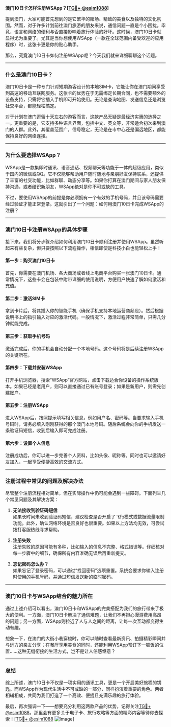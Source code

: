 **澳门10日卡怎样注册WSApp？[[TG💪+ @esim1088](https://t.me/s/esim1088)]**

提到澳门，大家可能首先想到的是它繁华的赌场、精致的美食以及独特的文化氛围。然而，对于许多计划前往澳门旅游的朋友来说，通信问题一直是个小困扰。毕竟，语言和网络的便利与否直接影响着旅行体验的好坏。这时候，澳门10日卡就显得尤为重要了。尤其是当你想使用WSApp（一款在全球范围内备受欢迎的应用程序）时，这张卡更是你的贴心助手。

那么，究竟澳门10日卡如何注册WSApp呢？今天我们就来详细聊聊这个话题。

---

### **什么是澳门10日卡？**

澳门10日卡是一种专门针对短期游客设计的本地SIM卡，它能让你在澳门期间享受到高速的移动互联网服务。这张卡的优势在于无需绑定长期合同，也不需要额外的设备支持，只需将它插入手机即可开始使用。无论是查询地图、发送信息还是浏览社交平台，都能轻松搞定。

对于计划在澳门逗留十天左右的游客而言，这款产品无疑是最经济实惠的选择之一。更重要的是，它支持多种语言界面，包括中文、英文等，非常适合初次来到澳门的人群。此外，其覆盖范围广，信号稳定，无论是在市中心还是偏远地区，都能保持良好的网络连接。

---

### **为什么要选择WSApp？**

WSApp是一款集即时通讯、语音通话、视频聊天等功能于一体的超级应用，类似于国内的微信或QQ。它不仅能够帮助用户随时随地与亲朋好友保持联系，还提供了丰富的社交功能，比如群聊、动态分享等。如果你打算在澳门期间与家人朋友保持沟通，或者结识新朋友，WSApp绝对是你不可或缺的工具。

不过，要使用WSApp的前提是你必须拥有一个有效的手机号码，并且该号码需要经过验证才能正常登录。这就引出了一个问题：如何用澳门10日卡完成WSApp的注册？

---

### **澳门10日卡注册WSApp的具体步骤**

接下来，我们将分步骤介绍如何利用澳门10日卡顺利注册并使用WSApp。虽然听起来有些复杂，但只要按照以下流程操作，相信即使是科技小白也能轻松上手！

#### **第一步：购买澳门10日卡**
首先，你需要在澳门机场、各大商场或者线上电商平台购买一张澳门10日卡。通常情况下，这些卡会在包装中附带详细的使用说明，方便用户快速了解如何激活和充值。

#### **第二步：激活SIM卡**
拿到卡片后，将其插入你的智能手机（确保手机支持本地运营商频段）。然后根据说明书上的指引输入对应的激活代码。一般情况下，激活过程非常简单，只需几分钟就能完成。

#### **第三步：获取手机号码**
激活完成后，你的手机会自动分配一个本地号码。这个号码将是后续注册WSApp的关键所在。

#### **第四步：下载并安装WSApp**
打开手机浏览器，搜索“WSApp”官方网站，点击下载适合你设备的操作系统版本。如果已经是老用户，则可以直接通过已有账号登录；如果是新用户，则需先创建账户。

#### **第五步：注册WSApp**
进入WSApp后，按照提示填写相关信息，例如用户名、密码等。当要求输入手机号码时，请务必填入刚刚获得的那个澳门本地号码。随后系统会向你的手机发送一条验证码短信，收到后输入即可完成注册。

#### **第六步：设置个人信息**
注册成功后，你可以进一步完善个人资料，比如头像、昵称等。同时也可以邀请好友加入，一起享受便捷高效的交流方式。

---

### **注册过程中常见的问题及解决办法**

尽管整个注册流程相对简单，但在实际操作中仍可能会遇到一些障碍。下面列举几个常见问题及其解决方案：

1. **无法接收到验证码短信**  
   如果长时间未收到验证码短信，建议检查是否开启了飞行模式或数据流量限制功能。此外，确认网络环境是否良好也很重要。如果以上方法均无效，可尝试拨打客服热线寻求帮助。

2. **注册失败**  
   注册失败的原因可能有多种，比如输入的信息不完整、格式错误等。仔细核对每一步骤中的细节，确保所有内容准确无误后再重新提交。

3. **忘记密码怎么办？**  
   如果忘记了登录密码，可以通过“找回密码”选项重置。系统会要求你输入注册时使用的手机号码，并通过短信发送新的临时密码。

---

### **澳门10日卡与WSApp结合的魅力所在**

通过上述介绍可以看出，澳门10日卡和WSApp的完美搭配为我们的旅行带来了极大的便利。一方面，澳门10日卡解决了通信难题，让我们不再担心漫游费用高昂的问题；另一方面，WSApp则拉近了人与人之间的距离，让每一次互动都变得生动有趣。

想象一下，在澳门的大街小巷穿梭时，你可以随时查看最新资讯、拍摄精彩瞬间并与远方的亲友分享；在餐厅享用美食的同时，还能利用WSApp预订下一顿饭的位置……这种无缝衔接的生活方式，岂不是让人倍感惬意？

---

### **总结**

综上所述，澳门10日卡不仅是一项实用的通讯工具，更是一个开启美好旅程的钥匙。而WSApp作为现代生活中不可或缺的一部分，同样扮演着重要的角色。两者相辅相成，共同为我们打造了一个高效、便捷且充满乐趣的旅行体验。

最后，再次强调一下——想要充分利用这两款产品的优势，记得关注[TG💪+ @esim1088](https://t.me/s/esim1088)，那里会有更多关于电子卡、旅行攻略等方面的精彩内容等待你去探索！[[TG💪+ @esim1088](https://t.me/s/esim1088) ![Image](https://i.postimg.cc/4NQfJmqS/Snipaste-2025-05-13-00-14-12.png)]